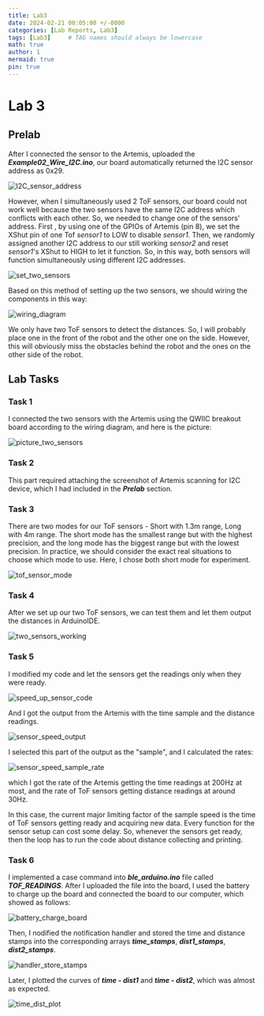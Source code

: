 ```yaml
---
title: Lab3
date: 2024-02-21 00:05:00 +/-0000
categories: [Lab Reports, Lab3]
tags: [Lab3]     # TAG names should always be lowercase
math: true
author: 1
mermaid: true
pin: true
---
```


# Lab 3

## Prelab

After I connected the sensor to the Artemis, uploaded the ***Example02_Wire_I2C.ino***, our board automatically returned the I2C sensor address as 0x29.

![I2C_sensor_address](/assets/images/lab3/I2C_sensor_address.png "I2C_sensor_address")

However, when I simultaneously used 2 ToF sensors, our board could not work well because the two sensors have the same I2C address which conflicts with each other. So, we needed to change one of the sensors' address. First , by using one of the GPIOs of Artemis (pin 8), we set the XShut pin of one Tof *sensor1* to LOW to disable *sensor1*. Then, we randomly assigned another I2C address to our still working *sensor2* and reset *sensor1*'s XShut to HIGH to let it function. So, in this way, both sensors will function simultaneously using different I2C addresses.

![set_two_sensors](/assets/images/lab3/set_two_sensors.png "set_two_sensors")

Based on this method of setting up the two sensors, we should wiring the components in this way:

![wiring_diagram](/assets/images/lab3/wiring_diagram.jpeg "wiring_diagram")

We only have two ToF sensors to detect the distances. So, I will probably place one in the front of the robot and the other one on the side. However, this will obviously miss the obstacles behind the robot and the ones on the other side of the robot.

## Lab Tasks

### Task 1

I connected the two sensors with the Artemis using the QWIIC breakout board according to the wiring diagram, and here is the picture:

![picture_two_sensors](/assets/images/lab3/picture_two_sensors.jpg "picture_two_sensors")

### Task 2

This part required attaching the screenshot of Artemis scanning for I2C device, which I had included in the ***Prelab*** section.

### Task 3

There are two modes for our ToF sensors - Short with 1.3m range, Long with 4m range. The short mode has the smallest range but with the highest precision, and the long mode has the biggest range but with the lowest precision. In practice, we should consider the exact real situations to choose which mode to use. Here, I chose both short mode for experiment.

![tof_sensor_mode](/assets/images/lab3/tof_sensor_mode.png "tof_sensor_mode")

### Task 4

After we set up our two ToF sensors, we can test them and let them output the distances in ArduinoIDE.

![two_sensors_working](/assets/images/lab3/two_sensors_working.png "two_sensors_working")

### Task 5

I modified my code and let the sensors get the readings only when they were ready.

![speed_up_sensor_code](/assets/images/lab3/speed_up_sensor_code.png "speed_up_sensor_code")

And I got the output from the Artemis with the time sample and the distance readings.

![sensor_speed_output](/assets/images/lab3/sensor_speed_output.png "sensor_speed_output")

I selected this part of the output as the "sample", and I calculated the rates:

![sensor_speed_sample_rate](/assets/images/lab3/sensor_speed_sample_rate.png "sensor_speed_sample_rate")

which I got the rate of the Artemis getting the time readings at 200Hz at most, and the rate of ToF sensors getting distance readings at around 30Hz.

In this case, the current major limiting factor of the sample speed is the time of ToF sensors getting ready and acquiring new data. Every function for the sensor setup can cost some delay. So, whenever the sensors get ready, then the loop has to run the code about distance collecting and printing.

### Task 6

I implemented a case command into ***ble_arduino.ino*** file called ***TOF_READINGS***. After I uploaded the file into the board, I used the battery to charge up the board and connected the board to our computer, which showed as follows:

![battery_charge_board](/assets/images/lab3/batter_charge_board.JPG "battery charge board")

Then, I nodified the notification handler and stored the time and distance stamps into the corresponding arrays ***time_stamps***, ***dist1_stamps***, ***dist2_stamps***. 

![handler_store_stamps](/assets/images/lab3/handler_store_stamps.png "handler_store_stamps")

Later, I plotted the curves of ***time - dist1*** and ***time - dist2***, which was almost as expected.

![time_dist_plot](/assets/images/lab3/time_dist_plot.png "time_dist_plot")
